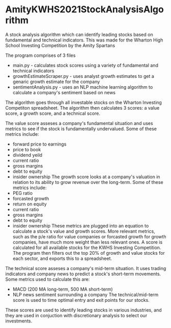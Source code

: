 # AmityKWHS2021StockAnalysisAlgorithm
A stock analysis algorithm which can identify leading stocks based on fundamental and technical indicators. This was made for the Wharton High School Investing Competition by the Amity Spartans

The program comprises of 3 files
  - main.py - calculates stock scores using a variety of fundamental and technical indicators
  - growthEstimateScraper.py - uses analyst growth estimates to get a genaric growth estimate for the company
  - sentimentAnalysis.py - uses an NLP machine learning algorithm to calculate a company's sentiment based on news

The algorithm goes through all investable stocks on the Wharton Investing Competiton spreadsheet. The algorithm then calculates 3 scores: a value score, a growth score, and a technical score. 

The value score asseses a company's fundamental situation and uses metrics to see if the stock is fundamentally undervalued. Some of these metrics include:
  - forward price to earnings
  - price to book
  - dividend yeild
  - current ratio
  - gross margins
  - debt to equity
  - insider ownership
The growth score looks at a company's valuation in relation to its ability to grow revenue over the long-term. Some of these metrics include:
  - PEG ratio
  - forcasted growth
  - return on equity
  - current ratio
  - gross margins
  - debt to equity
  - insider ownership
These metrics are plugged into an equation to calculate a stock's value and growth scores. More relevant metrics, such as the p/e ratio for value companies or forcasted growth for growth companies, have much more weight than less relevant ones. A score is calculated for all available stocks for the KWHS Investing Competition. The program then filters out the top 20% of growth and value stocks for each sector, and exports this to a spreadsheet.

The technical score asseses a company's mid-term situation. It uses trading indicators and company news to predict a stock's short-term movements. Some metrics used to calculate this are:
  - MACD (200 MA long-term, 500 MA short-term)
  - NLP news sentiment surrounding a company
The technical/mid-term score is used to time optimal entry and exit points for our stocks.

These scores are used to identify leading stocks in various industries, and they are used in conjuction with discretionary analysis to select our investments.
